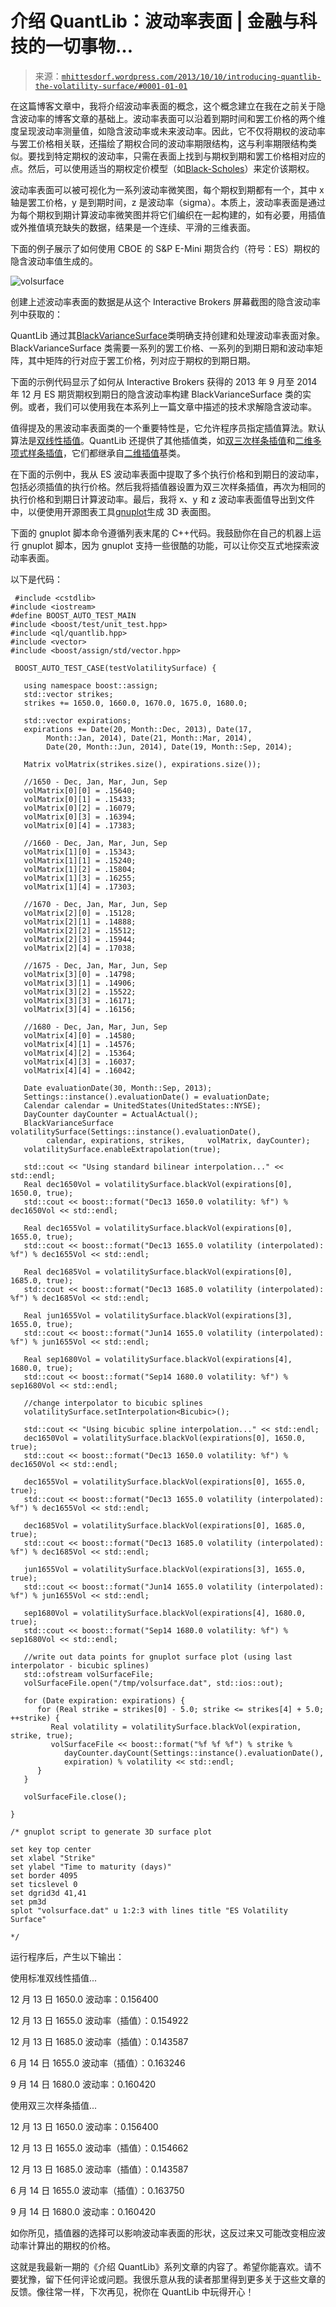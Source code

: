 <!--yml

类别：未分类

日期：2024-05-18 06:45:44

-->

# 介绍 QuantLib：波动率表面 | 金融与科技的一切事物…

> 来源：[`mhittesdorf.wordpress.com/2013/10/10/introducing-quantlib-the-volatility-surface/#0001-01-01`](https://mhittesdorf.wordpress.com/2013/10/10/introducing-quantlib-the-volatility-surface/#0001-01-01)

在这篇博客文章中，我将介绍波动率表面的概念，这个概念建立在我在之前关于隐含波动率的博客文章的基础上。波动率表面可以沿着到期时间和罢工价格的两个维度呈现波动率测量值，如隐含波动率或未来波动率。因此，它不仅将期权的波动率与罢工价格相关联，还描绘了期权合同的波动率期限结构，这与利率期限结构类似。要找到特定期权的波动率，只需在表面上找到与期权到期和罢工价格相对应的点。然后，可以使用适当的期权定价模型（如[Black-Scholes](https://mhittesdorf.wordpress.com/2013/07/29/introducing-quantlib-black-scholes-and-the-greeks/)）来定价该期权。

波动率表面可以被可视化为一系列波动率微笑图，每个期权到期都有一个，其中 x 轴是罢工价格，y 是到期时间，z 是波动率（sigma）。本质上，波动率表面是通过为每个期权到期计算波动率微笑图并将它们编织在一起构建的，如有必要，用插值或外推值填充缺失的数据，结果是一个连续、平滑的三维表面。

下面的例子展示了如何使用 CBOE 的 S&P E-Mini 期货合约（符号：ES）期权的隐含波动率值生成的。

![volsurface](https://mhittesdorf.wordpress.com/wp-content/uploads/2013/10/volsurface.png)

创建上述波动率表面的数据是从这个 Interactive Brokers 屏幕截图的隐含波动率列中获取的：

<!--img/b3d9cd108a56626f3ac9e451e2efcb5f.png-->

QuantLib 通过其[BlackVarianceSurface](http://quantlib.org/reference/class_quant_lib_1_1_black_variance_surface.html)类明确支持创建和处理波动率表面对象。BlackVarianceSurface 类需要一系列的罢工价格、一系列的到期日期和波动率矩阵，其中矩阵的行对应于罢工价格，列对应于期权的到期日期。

下面的示例代码显示了如何从 Interactive Brokers 获得的 2013 年 9 月至 2014 年 12 月 ES 期货期权到期日的隐含波动率构建 BlackVarianceSurface 类的实例。或者，我们可以使用我在本系列上一篇文章中描述的技术求解隐含波动率。

值得提及的黑波动率表面类的一个重要特性是，它允许程序员指定插值算法。默认算法是[双线性插值](http://quantlib.org/reference/class_quant_lib_1_1_bilinear_interpolation.html)。QuantLib 还提供了其他插值类，如[双三次样条插值](http://quantlib.org/reference/class_quant_lib_1_1_bicubic_spline.html)和[二维多项式样条插值](http://quantlib.org/reference/class_quant_lib_1_1_polynomial2_d_spline.html)，它们都继承自[二维插值](http://quantlib.org/reference/class_quant_lib_1_1_interpolation2_d.html)基类。

在下面的示例中，我从 ES 波动率表面中提取了多个执行价格和到期日的波动率，包括必须插值的执行价格。然后我将插值器设置为双三次样条插值，再次为相同的执行价格和到期日计算波动率。最后，我将 x、y 和 z 波动率表面值导出到文件中，以便使用开源图表工具[gnuplot](http://www.gnuplot.info/)生成 3D 表面图。

下面的 gnuplot 脚本命令遵循列表末尾的 C++代码。我鼓励你在自己的机器上运行 gnuplot 脚本，因为 gnuplot 支持一些很酷的功能，可以让你交互式地探索波动率表面。

以下是代码：

```
 #include <cstdlib>
#include <iostream>
#define BOOST_AUTO_TEST_MAIN
#include <boost/test/unit_test.hpp>
#include <ql/quantlib.hpp>
#include <vector>
#include <boost/assign/std/vector.hpp>

 BOOST_AUTO_TEST_CASE(testVolatilitySurface) {

   using namespace boost::assign;
   std::vector strikes;
   strikes += 1650.0, 1660.0, 1670.0, 1675.0, 1680.0;

   std::vector expirations;
   expirations += Date(20, Month::Dec, 2013), Date(17, 
        Month::Jan, 2014), Date(21, Month::Mar, 2014),
        Date(20, Month::Jun, 2014), Date(19, Month::Sep, 2014);

   Matrix volMatrix(strikes.size(), expirations.size());

   //1650 - Dec, Jan, Mar, Jun, Sep
   volMatrix[0][0] = .15640;
   volMatrix[0][1] = .15433;
   volMatrix[0][2] = .16079;
   volMatrix[0][3] = .16394;
   volMatrix[0][4] = .17383;

   //1660 - Dec, Jan, Mar, Jun, Sep
   volMatrix[1][0] = .15343;
   volMatrix[1][1] = .15240;
   volMatrix[1][2] = .15804;
   volMatrix[1][3] = .16255;
   volMatrix[1][4] = .17303;

   //1670 - Dec, Jan, Mar, Jun, Sep
   volMatrix[2][0] = .15128;
   volMatrix[2][1] = .14888;
   volMatrix[2][2] = .15512;
   volMatrix[2][3] = .15944;
   volMatrix[2][4] = .17038;

   //1675 - Dec, Jan, Mar, Jun, Sep
   volMatrix[3][0] = .14798;
   volMatrix[3][1] = .14906;
   volMatrix[3][2] = .15522;
   volMatrix[3][3] = .16171;
   volMatrix[3][4] = .16156;

   //1680 - Dec, Jan, Mar, Jun, Sep
   volMatrix[4][0] = .14580;
   volMatrix[4][1] = .14576;
   volMatrix[4][2] = .15364;
   volMatrix[4][3] = .16037;
   volMatrix[4][4] = .16042;

   Date evaluationDate(30, Month::Sep, 2013);
   Settings::instance().evaluationDate() = evaluationDate;
   Calendar calendar = UnitedStates(UnitedStates::NYSE);
   DayCounter dayCounter = ActualActual(); 
   BlackVarianceSurface volatilitySurface(Settings::instance().evaluationDate(), 
        calendar, expirations, strikes,     volMatrix, dayCounter);		
   volatilitySurface.enableExtrapolation(true);

   std::cout << "Using standard bilinear interpolation..." << std::endl;		
   Real dec1650Vol = volatilitySurface.blackVol(expirations[0], 1650.0, true);
   std::cout << boost::format("Dec13 1650.0 volatility: %f") % dec1650Vol << std::endl;

   Real dec1655Vol = volatilitySurface.blackVol(expirations[0], 1655.0, true);
   std::cout << boost::format("Dec13 1655.0 volatility (interpolated): %f") % dec1655Vol << std::endl;

   Real dec1685Vol = volatilitySurface.blackVol(expirations[0], 1685.0, true);
   std::cout << boost::format("Dec13 1685.0 volatility (interpolated): %f") % dec1685Vol << std::endl;

   Real jun1655Vol = volatilitySurface.blackVol(expirations[3], 1655.0, true);
   std::cout << boost::format("Jun14 1655.0 volatility (interpolated): %f") % jun1655Vol << std::endl;

   Real sep1680Vol = volatilitySurface.blackVol(expirations[4], 1680.0, true);
   std::cout << boost::format("Sep14 1680.0 volatility: %f") % sep1680Vol << std::endl;

   //change interpolator to bicubic splines
   volatilitySurface.setInterpolation<Bicubic>();

   std::cout << "Using bicubic spline interpolation..." << std::endl;
   dec1650Vol = volatilitySurface.blackVol(expirations[0], 1650.0, true);
   std::cout << boost::format("Dec13 1650.0 volatility: %f") % dec1650Vol << std::endl;

   dec1655Vol = volatilitySurface.blackVol(expirations[0], 1655.0, true);
   std::cout << boost::format("Dec13 1655.0 volatility (interpolated): %f") % dec1655Vol << std::endl;

   dec1685Vol = volatilitySurface.blackVol(expirations[0], 1685.0, true);
   std::cout << boost::format("Dec13 1685.0 volatility (interpolated): %f") % dec1685Vol << std::endl;

   jun1655Vol = volatilitySurface.blackVol(expirations[3], 1655.0, true);
   std::cout << boost::format("Jun14 1655.0 volatility (interpolated): %f") % jun1655Vol << std::endl;

   sep1680Vol = volatilitySurface.blackVol(expirations[4], 1680.0, true);
   std::cout << boost::format("Sep14 1680.0 volatility: %f") % sep1680Vol << std::endl; 

   //write out data points for gnuplot surface plot (using last interpolator - bicubic splines)
   std::ofstream volSurfaceFile;
   volSurfaceFile.open("/tmp/volsurface.dat", std::ios::out);

   for (Date expiration: expirations) {
      for (Real strike = strikes[0] - 5.0; strike <= strikes[4] + 5.0; ++strike) {
         Real volatility = volatilitySurface.blackVol(expiration, strike, true);
         volSurfaceFile << boost::format("%f %f %f") % strike % 
            dayCounter.dayCount(Settings::instance().evaluationDate(), 
            expiration) % volatility << std::endl;
      }
   }

   volSurfaceFile.close();

}

/* gnuplot script to generate 3D surface plot

set key top center
set xlabel "Strike"
set ylabel "Time to maturity (days)"
set border 4095
set ticslevel 0
set dgrid3d 41,41
set pm3d 
splot "volsurface.dat" u 1:2:3 with lines title "ES Volatility Surface"

*/ 
```

运行程序后，产生以下输出：

使用标准双线性插值...

12 月 13 日 1650.0 波动率：0.156400

12 月 13 日 1655.0 波动率（插值）：0.154922

12 月 13 日 1685.0 波动率（插值）：0.143587

6 月 14 日 1655.0 波动率（插值）：0.163246

9 月 14 日 1680.0 波动率：0.160420

使用双三次样条插值...

12 月 13 日 1650.0 波动率：0.156400

12 月 13 日 1655.0 波动率（插值）：0.154662

12 月 13 日 1685.0 波动率（插值）：0.143587

6 月 14 日 1655.0 波动率（插值）：0.163750

9 月 14 日 1680.0 波动率：0.160420

如你所见，插值器的选择可以影响波动率表面的形状，这反过来又可能改变相应波动率计算出的期权的价格。

这就是我最新一期的《介绍 QuantLib》系列文章的内容了。希望你能喜欢。请不要犹豫，留下任何评论或问题。我很乐意从我的读者那里得到更多关于这些文章的反馈。像往常一样，下次再见，祝你在 QuantLib 中玩得开心！

